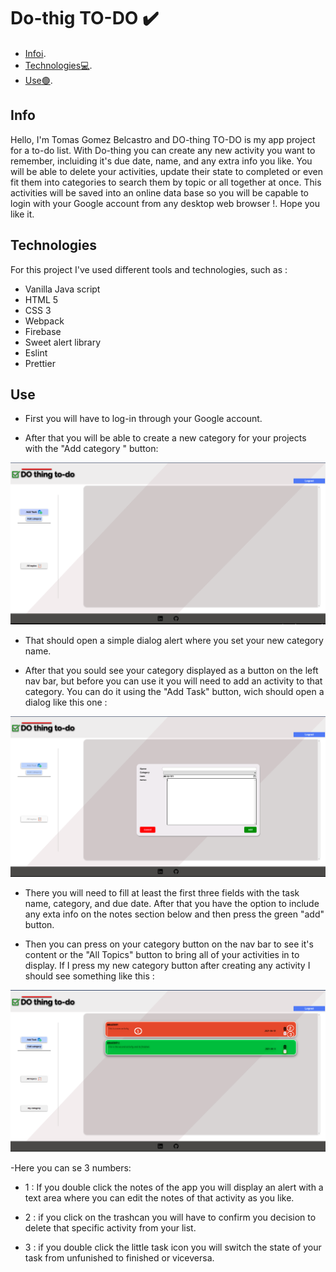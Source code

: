 # Do-thig TO-DO :heavy_check_mark:
* [Info:information_source:](https://github.com/Tomasgb97/todolist#info).
* [Technologies:computer:](https://github.com/Tomasgb97/todolist#technologies).
* [Use:green_circle:](https://github.com/Tomasgb97/todolist#use).

## Info 

Hello, I'm Tomas Gomez Belcastro and DO-thing TO-DO is my app project for a to-do list. With Do-thing you can create any new activity you want to remember, incluiding it's due date, name, and any extra info you like. You will be able to delete your activities, update their state to completed or even fit them into categories to search them by topic or all together at once. This activities will be saved into an online data base so you will be capable to login with your Google account from any desktop web browser !. Hope you like it.


## Technologies
For this project I've used different tools and technologies, such as : 

* Vanilla Java script
* HTML 5
* CSS 3
* Webpack
* Firebase
* Sweet alert library
* Eslint
* Prettier


## Use

- First you will have to log-in through your Google account.

- After that you will be able to create a new category for your projects with the "Add category " button: 

![Create category](./images/readme1.png)

- That should open a simple dialog alert where you set your new category name.

- After that you sould see your category displayed as a button on the left nav bar, but before you can use it you will need to add an activity
to that category. You can do it using the "Add Task" button, wich should open a dialog like this one : 


![Create Task](./images/readme2.png)

- There you will need to fill at least the first three fields with the task name, category, and due date. After that you have the option to include any exta info on the notes section below and then press the green "add" button.

- Then you can press on your category button on the nav bar to see it's content or the "All Topics" button to bring all of your activities in to display. If I press my new category button after creating any activity I should see something like this : 




![Edit Task](./images/readme3.png)


-Here you can se 3 numbers: 

* 1 : If you double click the notes of the app you will display an alert with a text area where you can edit the notes of that activity as you like.

* 2 : if you click on the trashcan you will have to confirm you decision to delete that specific activity from your list.

* 3 : if you double click the little task icon you will switch the state of your task from unfunished to finished or viceversa.




